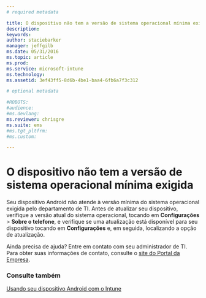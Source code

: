 ```yaml
---
# required metadata

title: O dispositivo não tem a versão de sistema operacional mínima exigida | Microsoft Intune
description:
keywords:
author: staciebarker
manager: jeffgilb
ms.date: 05/31/2016
ms.topic: article
ms.prod:
ms.service: microsoft-intune
ms.technology:
ms.assetid: 3ef43ff5-8d6b-4be1-baa4-6fb6a7f3c312

# optional metadata

#ROBOTS:
#audience:
#ms.devlang:
ms.reviewer: chrisgre
ms.suite: ems
#ms.tgt_pltfrm:
#ms.custom:

---
```



# O dispositivo não tem a versão de sistema operacional mínima exigida

Seu dispositivo Android não atende à versão mínima do sistema operacional exigida pelo departamento de TI. Antes de atualizar seu dispositivo, verifique a versão atual do sistema operacional, tocando em **Configurações** &gt; **Sobre o telefone**, e verifique se uma atualização está disponível para seu dispositivo tocando em **Configurações** e, em seguida, localizando a opção de atualização.

Ainda precisa de ajuda? Entre em contato com seu administrador de TI. Para obter suas informações de contato, consulte o [site do Portal da Empresa](http://portal.manage.microsoft.com).

### Consulte também
[Usando seu dispositivo Android com o Intune](using-your-android-device-with-intune.md)

<!--HONumber=Jun16_HO2-->


